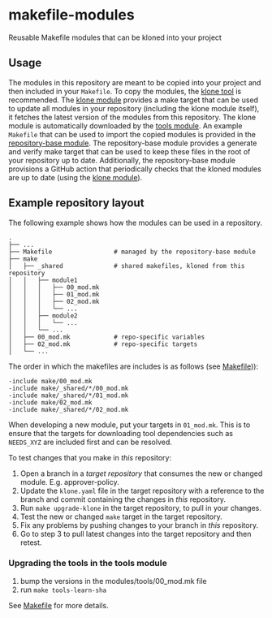 # makefile-modules
Reusable Makefile modules that can be kloned into your project

## Usage

The modules in this repository are meant to be copied into your project and then included in your `Makefile`.
To copy the modules, the [klone tool](https://github.com/cert-manager/klone) is recommended.
The [klone module](./modules/klone/) provides a make target that can be used to update all modules in your repository (including the klone module itself),
it fetches the latest version of the modules from this repository. The klone module is automatically downloaded by the [tools module](./modules/tools/).
An example `Makefile` that can be used to import the copied modules is provided in the [repository-base module](./modules/repository-base/base/Makefile).
The repository-base module provides a generate and verify make target that can be used to keep these files in the root of your repository up to date.
Additionally, the repository-base module provisions a GitHub action that periodically checks that the kloned modules are up to date (using the [klone module](./modules/klone/)).

## Example repository layout

The following example shows how the modules can be used in a repository.

```
.
├── ...
├── Makefile                 # managed by the repository-base module
├── make
│   ├── _shared              # shared makefiles, kloned from this repository
│   │   ├── module1
│   │   │   ├── 00_mod.mk
│   │   │   ├── 01_mod.mk
│   │   │   ├── 02_mod.mk
│   │   │   └── ...
│   │   ├── module2
│   │   │   └── ...
│   │   └── ...
│   ├── 00_mod.mk            # repo-specific variables
│   ├── 02_mod.mk            # repo-specific targets
│   └── ...
```

The order in which the makefiles are includes is as follows (see [Makefile](./modules/repository-base/base/Makefile))):
```
-include make/00_mod.mk
-include make/_shared/*/00_mod.mk
-include make/_shared/*/01_mod.mk
-include make/02_mod.mk
-include make/_shared/*/02_mod.mk
```

When developing a new module, put your targets in `01_mod.mk`.
This is to ensure that the targets for downloading tool dependencies such as
`NEEDS_XYZ` are included first and can be resolved.

To test changes that you make in *this* repository:
1. Open a branch in a *target repository* that consumes the new or changed module. E.g. approver-policy.
2. Update the `klone.yaml` file in the target repository with a reference to the branch and commit containing the changes in *this* repository.
3. Run `make upgrade-klone` in the target repository, to pull in your changes.
4. Test the new or changed `make` target in the target repository.
5. Fix any problems by pushing changes to your branch in *this* repository.
6. Go to step 3 to pull latest changes into the target repository and then retest.

### Upgrading the tools in the tools module

1. bump the versions in the modules/tools/00_mod.mk file
2. run `make tools-learn-sha`

See [Makefile](./Makefile) for more details.
